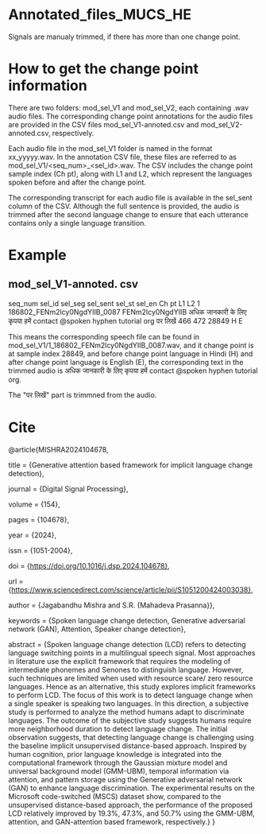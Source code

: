 # Annotated_files_MUCS_HE

Signals are manualy trimmed, if there has more than one change point.

# How to get the change point information

There are two folders: mod_sel_V1 and mod_sel_V2, each containing .wav audio files. The corresponding change point annotations for the audio files are provided in the CSV files mod_sel_V1-annoted.csv and mod_sel_V2-annoted.csv, respectively.

Each audio file in the mod_sel_V1 folder is named in the format xx_yyyyy.wav. In the annotation CSV file, these files are referred to as mod_sel_V1/<seq_num>_<sel_id>.wav. The CSV includes the change point sample index (Ch pt), along with L1 and L2, which represent the languages spoken before and after the change point.

The corresponding transcript for each audio file is available in the sel_sent column of the CSV. Although the full sentence is provided, the audio is trimmed after the second language change to ensure that each utterance contains only a single language transition.

# Example
 ## mod_sel_V1-annoted. csv
seq_num	sel_id	sel_seg	sel_sent	sel_st	sel_en	Ch pt	L1	L2
1	186802_FENm2lcy0NgdYIIB_0087	FENm2lcy0NgdYIIB	अधिक जानकारी के लिए कृपया हमें contact @spoken hyphen tutorial org पर लिखें	466	472	28849	H	E


This means the corresponding speech file can be found in mod_sel_V1/1_186802_FENm2lcy0NgdYIIB_0087.wav, and it change point is at sample index 28849, and before change point language in Hindi (H) and after change point language is English (E), the corresponding text in the trimmed audio is  अधिक जानकारी के लिए कृपया हमें contact @spoken hyphen tutorial org. 

The "पर लिखें" part is trimmned from the audio.

# Cite

@article{MISHRA2024104678,

title = {Generative attention based framework for implicit language change detection},

journal = {Digital Signal Processing},

volume = {154},

pages = {104678},

year = {2024},

issn = {1051-2004},

doi = {https://doi.org/10.1016/j.dsp.2024.104678},

url = {https://www.sciencedirect.com/science/article/pii/S1051200424003038},

author = {Jagabandhu Mishra and S.R. {Mahadeva Prasanna}},

keywords = {Spoken language change detection, Generative adversarial network (GAN), Attention, Speaker change detection},

abstract = {Spoken language change detection (LCD) refers to detecting language switching points in a multilingual speech signal. Most approaches in literature use the explicit framework that requires the modeling of intermediate phonemes and Senones to distinguish language. However, such techniques are limited when used with resource scare/ zero resource languages. Hence as an alternative, this study explores implicit frameworks to perform LCD. The focus of this work is to detect language change when a single speaker is speaking two languages. In this direction, a subjective study is performed to analyze the method humans adapt to discriminate languages. The outcome of the subjective study suggests humans require more neighborhood duration to detect language change. The initial observation suggests, that detecting language change is challenging using the baseline implicit unsupervised distance-based approach. Inspired by human cognition, prior language knowledge is integrated into the computational framework through the Gaussian mixture model and universal background model (GMM-UBM), temporal information via attention, and pattern storage using the Generative adversarial network (GAN) to enhance language discrimination. The experimental results on the Microsoft code-switched (MSCS) dataset show, compared to the unsupervised distance-based approach, the performance of the proposed LCD relatively improved by 19.3%, 47.3%, and 50.7% using the GMM-UBM, attention, and GAN-attention based framework, respectively.}
}


 
